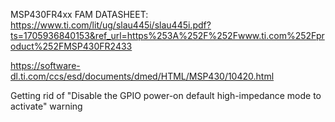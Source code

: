 MSP430FR4xx FAM DATASHEET: https://www.ti.com/lit/ug/slau445i/slau445i.pdf?ts=1705936840153&ref_url=https%253A%252F%252Fwww.ti.com%252Fproduct%252FMSP430FR2433

https://software-dl.ti.com/ccs/esd/documents/dmed/HTML/MSP430/10420.html

Getting rid of "Disable the GPIO power-on default high-impedance mode to activate" warning
